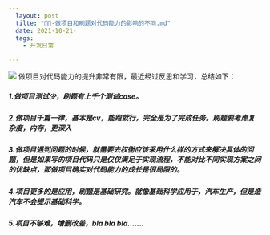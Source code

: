 ```yaml
---
  layout: post
  tilte: "🧪🚗-做项目和刷题对代码能力的影响的不同.md"
  date: 2021-10-21-
  tags: 
    - 开发日常

---
```




![](https://upload-images.jianshu.io/upload_images/15312191-76a98023f050eaff.png?imageMogr2/auto-orient/strip%7CimageView2/2/w/1240)
做项目对代码能力的提升非常有限，最近经过反思和学习，总结如下：
##### 1.做项目测试少，刷题有上千个测试case。
##### 2.做项目千篇一律，基本是cv，能跑就行，完全是为了完成任务。刷题要考虑复杂度，内存，更深入
##### 3.做项目遇到问题的时候，就需要去权衡应该采用什么样的方式来解决具体的问题，但是如果写的项目代码只是仅仅满足于实现流程，不能对比不同实现方案之间的优缺点，那做项目确实对代码能力的成长是很局限的。
##### 4.项目更多的是应用，刷题是基础研究。就像基础科学应用于，汽车生产，但是造汽车不会提示基础科学。
##### 5.项目不够难，增删改差，bla bla bla.......
